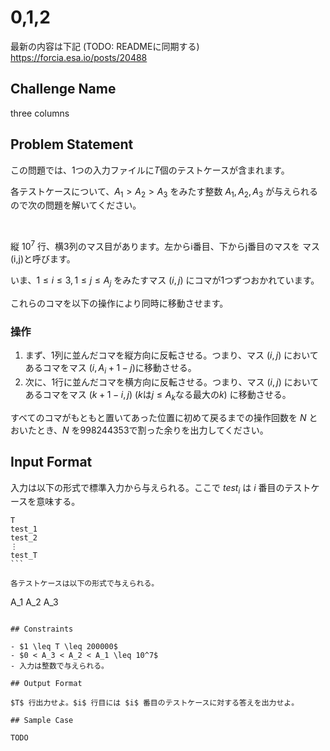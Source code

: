 # 0,1,2

最新の内容は下記 (TODO: READMEに同期する)  
https://forcia.esa.io/posts/20488   

## Challenge Name

three columns

## Problem Statement

この問題では、1つの入力ファイルに$T$個のテストケースが含まれます。

各テストケースについて、$A_1 > A_2 > A_3$ をみたす整数 $A_1,A_2,A_3$ が与えられるので次の問題を解いてください。

<br/>


縦 $10^7$ 行、横3列のマス目があります。左からi番目、下からj番目のマスを マス(i,j)と呼びます。

いま、$1 \leq i \leq 3, 1 \leq j \leq A_j$ をみたすマス $(i,j)$ にコマが1つずつおかれています。

これらのコマを以下の操作により同時に移動させます。

### 操作
1. まず、1列に並んだコマを縦方向に反転させる。つまり、マス $(i,j)$ においてあるコマをマス $(i,A_i+1−j)$に移動させる。
2. 次に、1行に並んだコマを横方向に反転させる。つまり、マス $(i,j)$ においてあるコマをマス $(k+1-i,j)$ ($k$は$j\leq A_k$なる最大の$k$) に移動させる。


すべてのコマがもともと置いてあった位置に初めて戻るまでの操作回数を $N$ とおいたとき、$N$ を998244353で割った余りを出力してください。

## Input Format

入力は以下の形式で標準入力から与えられる。ここで $test_i$ は $i$ 番目のテストケースを意味する。 

```
T
test_1
test_2 
⋮
test_T
​```
 
各テストケースは以下の形式で与えられる。

```
A_1 A_2 A_3
```

## Constraints

- $1 \leq T \leq 200000$
- $0 < A_3 < A_2 < A_1 \leq 10^7$
- 入力は整数で与えられる。

## Output Format

$T$ 行出力せよ。$i$ 行目には $i$ 番目のテストケースに対する答えを出力せよ。

## Sample Case

TODO